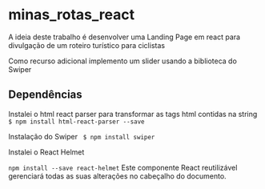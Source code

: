 # minas_rotas_react

A ideia deste trabalho é desenvolver uma Landing Page em react para divulgação de um roteiro turístico para ciclistas

Como recurso adicional implemento um slider usando a biblioteca do Swiper


## Dependências 
Instalei o html react parser para transformar as tags html contidas na  string
<code> $ npm install html-react-parser --save </code>

Instalação do Swiper
<code> $ npm install swiper</code>

Instalei o React Helmet

<code>npm install --save react-helmet</code>
Este componente React reutilizável gerenciará todas as suas alterações no cabeçalho do documento.
